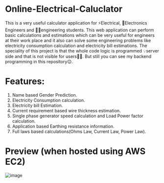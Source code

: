 # Online-Electrical-Caluclator
This is a very useful calculator application for ⚡Electrical, 🔌Electronics Engineers and 🧑‍🔬engineering students. This web application can perform basic calculations and estimations which can be very useful for engineers at their work place and it also can solve some engineering problems like electricity consumption calculation and electricity bill estimations. The speciality of this project is that the whole code logic is programmed 💡server side and that is not visible for users😶‍🌫️. But still you can see my backend programming in this repository😉.

# Features:
1. Name based Gender Prediction.
2. Electricity Consumption calculation.
3. Electricity bill Estimation.
4. Current requirement based wire thickness estimation.
5. Single phase generator speed calculation and Load Power factor calculation.
6. Application based Earthing resistance information.
7. Full laws based calculations(Ohms Law, Current Law, Power Law).

# Preview (when hosted using AWS EC2)
![image](https://user-images.githubusercontent.com/94333583/212528874-a5654716-6d20-4da3-bb24-a7f874043dea.png)

